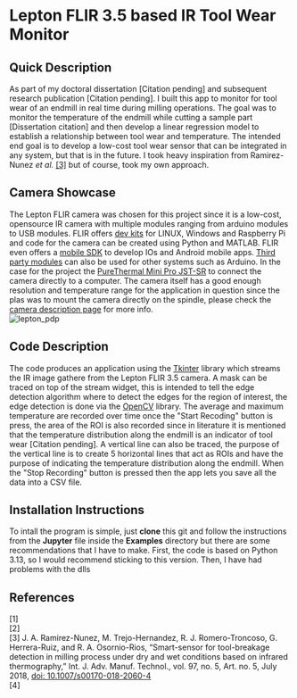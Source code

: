 # Lepton FLIR 3.5 based IR Tool Wear Monitor 

## Quick Description 
As part of my doctoral dissertation [Citation pending] and subsequent research publication [Citation pending]. I built this app to monitor for tool wear of an endmill in real time during milling operations. The goal was to monitor the temperature of the endmill while cutting a sample part [Dissertation citation] and then develop a linear regression model to establish a relationship between tool wear and temperature. The intended end goal is to develop a low-cost tool wear sensor that can be integrated in any system, but that is in the future. I took heavy inspiration from Ramirez-Nunez *et al.* [[3]](https://link.springer.com/article/10.1007/s00170-018-2060-4) but of course, took my own approach. 

## Camera Showcase 
The Lepton FLIR camera was chosen for this project since it is a low-cost, opensource IR camera with multiple modules ranging from arduino modules to USB modules. FLIR offers [dev kits](https://oem.flir.com/developer/lepton-family/) for LINUX, Windows and Raspberry Pi and code for the camera can be created using Python and MATLAB. FLIR even offers a [mobile SDK](https://oem.flir.com/developer/lepton-family/developer-mobile-sdk/) to develop IOs and Android mobile apps. [Third party modules](https://groupgets.com/collections/lepton) can also be used for other systems such as Arduino. In the case for the project the [PureThermal Mini Pro JST-SR](https://groupgets.com/products/purethermal-mini-pro-jst-sr) to connect the camera directly to a computer. The camera itself has a good enough resolution and temperature range for the application in question since the plas was to mount the camera directly on the spindle, please check the [camera description page](https://oem.flir.com/products/lepton/?model=500-0758-03&vertical=microcam&segment=oem) for more info.  
![lepton_pdp](https://github.com/user-attachments/assets/b41c1952-87d2-46bd-bae8-990dadeb8ad9)

## Code Description
The code produces an application using the [Tkinter](https://docs.python.org/3/library/tkinter.html) library which streams the IR image gathere from the Lepton FLIR 3.5 camera. A mask can be traced on top of the stream widget, this is intended to tell the edge detection algorithm where to detect the edges for the region of interest, the edge detection is done via the [OpenCV](https://opencv.org/) library. The average and maximum temperature are recorded over time once the "Start Recoding" button is press, the area of the ROI is also recorded since in literature it is mentioned that the temperature distribution along the endmill is an indicator of tool wear [Citation pending]. A vertical line can also be traced, the purpose of the vertical line is to create 5 horizontal lines that act as ROIs and have the purpose of indicating the temperature distribution along the endmill. When the "Stop Recording" button is pressed then the app lets you save all the data into a CSV file.

## Installation Instructions
To intall the program is simple, just **clone** this git and follow the instructions from the **Jupyter** file inside the **Examples** directory but there are some recommendations that I have to make. First, the code is based on Python 3.13, so I would recommend sticking to this version. Then, I have had problems with the dlls 

## References 
[1]  
[2]  
[3] J. A. Ramirez-Nunez, M. Trejo-Hernandez, R. J. Romero-Troncoso, G. Herrera-Ruiz, and R. A. Osornio-Rios, “Smart-sensor for tool-breakage detection in milling process under dry and wet conditions based on infrared thermography,” Int. J. Adv. Manuf. Technol., vol. 97, no. 5, Art. no. 5, July 2018, [doi: 10.1007/s00170-018-2060-4](https://link.springer.com/article/10.1007/s00170-018-2060-4)  
[4]


